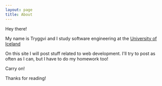 ```yaml
---
layout: page
title: About
---
```


Hey there!

My name is Tryggvi and I study software engineering at the [University of Iceland](http://www.hi.is)

On this site I will post stuff related to web development. I'll try to post as often as I can,
but I have to do my homework too!

Carry on!

Thanks for reading!
